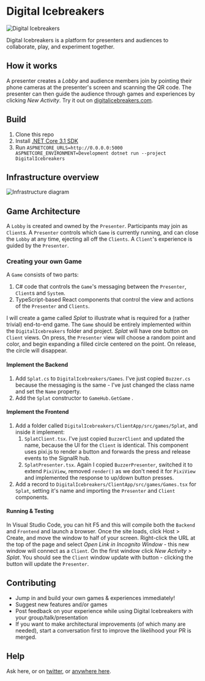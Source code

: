 # Digital Icebreakers

![Digital Icebreakers](https://raw.githubusercontent.com/staff0rd/DigitalIcebreakers/master/DigitalIcebreakers/ClientApp/public/img/digital-icebreakers.jpg)

Digital Icebreakers is a platform for presenters and audiences to collaborate, play, and experiment together.

## How it works

A presenter creates a _Lobby_ and audience members join by pointing their phone cameras at the presenter's screen and scanning the QR code. The presenter can then guide the audience through games and experiences by clicking _New Activity_. Try it out on [digitalicebreakers.com](https://digitalicebreakers.com).

## Build

1. Clone this repo
1. Install [.NET Core 3.1 SDK](https://dot.net)
1. Run `ASPNETCORE_URLS=http://0.0.0.0:5000 ASPNETCORE_ENVIRONMENT=Development dotnet run --project DigitalIcebreakers`

## Infrastructure overview

![Infrastructure diagram](/docs/overview.png)

## Game Architecture

A `Lobby` is created and owned by the `Presenter`. Participants may join as `Client`s. A `Presenter` controls which `Game` is currently running, and can close the `Lobby` at any time, ejecting all off the `Clients`. A `Client`'s experience is guided by the `Presenter`.

### Creating your own Game

A `Game` consists of two parts:

1. C# code that controls the `Game`'s messaging between the `Presenter`, `Client`s and `System`.
1. TypeScript-based React components that control the view and actions of the `Presenter` and `Clients`.

I will create a game called _Splat_ to illustrate what is required for a (rather trivial) end-to-end game. The `Game` should be entirely implemented within the `DigitalIcebreakers` folder and project. _Splat_ will have one button on `Client` views. On press, the `Presenter` view will choose a random point and color, and begin expanding a filled circle centered on the point. On release, the circle will disappear.

#### Implement the Backend

1. Add `Splat.cs` to `DigitalIcebreakers/Games`. I've just copied `Buzzer.cs` because the messaging is the same - I've just changed the class name and set the `Name` property.
1. Add the `Splat` constructor to `GameHub.GetGame` .

#### Implement the Frontend

1. Add a folder called `DigitalIcebreakers/ClientApp/src/games/Splat`, and inside it implement:
   1. `SplatClient.tsx`. I've just copied `BuzzerClient` and updated the name, because the UI for the `Client` is identical. This component uses pixi.js to render a button and forwards the press and release events to the SignalR hub.
   1. `SplatPresenter.tsx`. Again I copied `BuzzerPresenter`, switched it to extend `PixiView`, removed `render()` as we don't need it for `PixiView` and implemented the response to up/down button presses.
1. Add a record to `DigitalIcebreakers/ClientApp/src/games/Games.tsx` for `Splat`, setting it's name and importing the `Presenter` and `Client` components.

#### Running & Testing

In Visual Studio Code, you can hit F5 and this will compile both the `Backend` and `Frontend` and launch a browser. Once the site loads, click Host > Create, and move the window to half of your screen. Right-click the URL at the top of the page and select _Open Link in Incognito Window_ - this new window will connect as a `Client`. On the first window click _New Activity > Splat_. You should see the `Client` window update with button - clicking the button will update the `Presenter`.

## Contributing

- Jump in and build your own games & experiences immediately!
- Suggest new features and/or games
- Post feedback on your experience while using Digital Icebreakers with your group/talk/presentation
- If you want to make architectural improvements (of which many are needed), start a conversation first to improve the likelihood your PR is merged.

## Help

Ask here, or on [twitter](https://twitter.com/staff0rd), or [anywhere here](https://staffordwilliams.com/about/).
